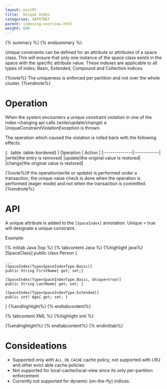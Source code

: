```yaml
---
layout: post97
title:  Unique Index
categories: XAP97NET
parent: indexing-overview.html
weight: 600
---
```


{% summary %} {% endsummary %}

Unique constraints can be defined for an attribute or attributes of a space class. This will ensure that only one instance of the space class exists in the space with the specific attribute value. These indexes are applicable to all types of index; Basic, Extended, Compound and Collection indices.

{%note%}
The uniqueness is enforced per partition and not over the whole cluster.
{%endnote%}

# Operation

When the system encounters a unique constraint violation in one of the index-changing api calls (write/update/change) a  UniqueConstraintViolationException is thrown.

The operation which caused the violation is rolled back with the following effects:


{: .table .table-bordered}
| Operation | Action |
|:--------------|:------------|
|write|the entry is removed|
|update|the original value is restored|
|change|the original value is restored|

{%note%}If the operation(write or update) is performed under a transaction, the unique value check is done when the operation is performed (eager mode) and not when the transaction is committed. {%endnote%}


# API

A unique attribute is added to the `[SpaceIndex]` annotation. Unique = true will designate a unique constraint.

Example:

{% inittab Java |top %}
{% tabcontent Java %}
{%highlight java%}
[SpaceClass]
public class Person
{

    ...
    [SpaceIndex(Type=SpaceIndexType.Basic)]
    public String FirstName{ get; set;}

    [SpaceIndex(Type=SpaceIndexType.Basic, Unique=true)]
    public String LastName{ get; set; }

    [SpaceIndex(Type=SpaceIndexType.Extended)]
    public int? Age{ get; set; }
}
{%endhighlight%}
{% endtabcontent%}

{% tabcontent XML %}
{%highlight xml %}
<gigaspaces-mapping>
    <class name="Gigaspaces.Examples.Person"
        persist="false" replicate="false" fifo="false" >
        <property name="lastName">
            <index type="BASIC" unique="true"/>
        </property>
        <property name="firstName">
            <index type="BASIC"/>
        </property>
        <property name="age">
             <index type="EXTENDED"/>
        </property>
    </class>
</gigaspaces-mapping>

{%endhighlight%}
{% endtabcontent%}
{% endinittab%}

# Consideations

*	Supported only with `ALL_IN_CACHE` cache policy, not supported with LRU and other evict able cache policies
*	Not supported for local-cache/local-view since its only per-partition enforcement
*	Currently not supported for dynamic (on-the-fly) indices.

